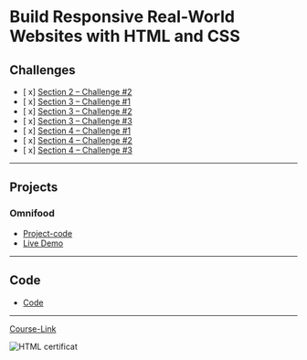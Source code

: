 # Build Responsive Real-World Websites with HTML and CSS
## Challenges
- [ x] [Section 2 – Challenge #2](./Challenges/01-Challenges/)
- [ x] [Section 3 – Challenge #1](./Challenges/02-Challenges/)
- [ x] [Section 3 – Challenge #2](./Challenges/03-Challenges/)
- [ x] [Section 3 – Challenge #3](./Challenges/04-Challenges/)
- [ x] [Section 4 – Challenge #1](./Challenges/05-Challenges/)
- [ x] [Section 4 – Challenge #2](./Challenges/06-Challenges/)
- [ x] [Section 4 – Challenge #3](./Challenges/07-Challenges/)

---
## Projects
### Omnifood
- [Project-code](./Projects/Omnifood) <br>
- [Live Demo](https://omnifood.dev/)
---
## Code
- [Code](Code)
---
[Course-Link](https://www.udemy.com/course/design-and-develop-a-killer-website-with-html5-and-css3)<br>


![HTML certificat](https://github.com/saberali1789/Kalbonyan-Elmarsos/assets/78509035/8d65a545-ca47-42b0-89e4-88802a3d9c8a)
